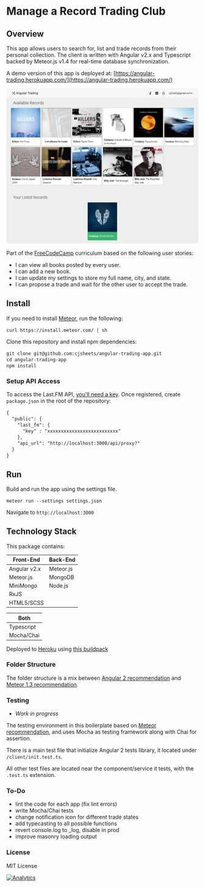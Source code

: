 # Manage a Record Trading Club

## Overview

This app allows users to search for, list and trade records from their personal collection.
The client is written with Angular v2.x and Typescript backed by Meteor.js v1.4 for real-time 
database synchronization.

A demo version of this app is deployed at: [https://angular-trading.herokuapp.com/](https://angular-trading.herokuapp.com/)

![](public/img/app-screenshot.png?raw=true)

Part of the [FreeCodeCamp](https://www.freecodecamp.com/cjsheets) curriculum based on the following user stories:

* I can view all books posted by every user.
* I can add a new book.
* I can update my settings to store my full name, city, and state.
* I can propose a trade and wait for the other user to accept the trade.

## Install

If you need to install [Meteor](https://www.meteor.com/), run the following:

```
curl https://install.meteor.com/ | sh
```

Clone this repository and install npm dependencies:

```
git clone git@github.com:cjsheets/angular-trading-app.git
cd angular-trading-app
npm install
```

### Setup API Access

To access the Last.FM API, [you'll need a key](http://www.last.fm/api). Once registered, create
`package.json` in the root of the repository:

```
{
  "public": {
    "last_fm": {
      "key" : "xxxxxxxxxxxxxxxxxxxxxxxxxx"
    },
    "api_url": "http://localhost:3000/api/proxy?"
  }
}
```

## Run

Build and run the app using the settings file.

```
meteor run --settings settings.json
```

Navigate to `http://localhost:3000`

## Technology Stack

This package contains:

| Front-End | Back-End |
| ------- | ------- |
| Angular v2.x | Meteor.js |
| Meteor.js | MongoDB |
| MiniMongo | Node.js |
| RxJS |  |
| HTML5/SCSS |  |

| Both | 
| ------- |
| Typescript |
| Mocha/Chai | 

Deployed to [Heroku](https://www.heroku.com/) using [this buildpack](https://github.com/AdmitHub/meteor-buildpack-horse)


### Folder Structure

The folder structure is a mix between [Angular 2 recommendation](https://johnpapa.net/angular-2-styles/) and [Meteor 1.3 recommendation](https://guide.meteor.com/structure.html).

### Testing

* *Work in progress*

The testing environment in this boilerplate based on [Meteor recommendation](https://guide.meteor.com/testing.html), and uses Mocha as testing framework along with Chai for assertion.

There is a main test file that initialize Angular 2 tests library, it located under `/client/init.test.ts`.

All other test files are located near the component/service it tests, with the `.test.ts` extension.

### To-Do

* lint the code for each app (fix lint errors)
* write Mocha/Chai tests
* change notification icon for different trade states
* add typecasting to all possible functions
* revert console.log to _log, disable in prod
* improve masonry loading output

### License

MIT License

[![Analytics](https://cjs-beacon.appspot.com/UA-10006093-3/github/cjsheets/angular-trading-app?pixel)](https://github.com/cjsheets/angular-trading-app)
